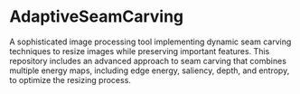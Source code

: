 # AdaptiveSeamCarving
A sophisticated image processing tool implementing dynamic seam carving techniques to resize images while preserving important features. This repository includes an advanced approach to seam carving that combines multiple energy maps, including edge energy, saliency, depth, and entropy, to optimize the resizing process.
